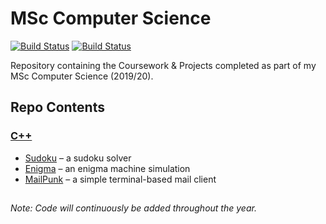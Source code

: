 # MSc Computer Science

[![Build Status](https://img.shields.io/badge/languages-C++,_SQL-blue)](https://github.com/louisheery/msc-cs)
[![Build Status](https://img.shields.io/badge/build_status-in_progress-orange)](https://github.com/louisheery/msc-cs)

Repository containing the Coursework &amp; Projects completed as part of my MSc Computer Science (2019/20).

## Repo Contents
### [C++](cpp)
- [Sudoku](cpp/sudoku) – a sudoku solver
- [Enigma](cpp/enigma) – an enigma machine simulation
- [MailPunk](cpp/mailpunk) – a simple terminal-based mail client

<!--
### [Databases](databases)
-->

##
*Note: Code will continuously be added throughout the year.*
